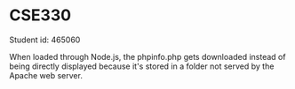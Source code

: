 # CSE330
Student id: 465060

When loaded through Node.js, the phpinfo.php gets downloaded instead of being directly displayed because it's stored in a folder not served by the Apache web server. 
